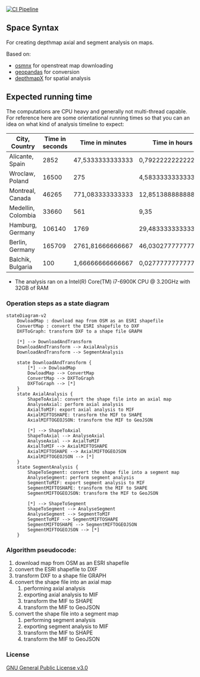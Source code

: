 [![CI Pipeline](https://github.com/digitalcityscience/space-syntax/actions/workflows/ci-pipeline.yml/badge.svg)](https://github.com/digitalcityscience/space-syntax/actions/workflows/ci-pipeline.yml)

## Space Syntax
For creating depthmap axial and segment analysis on maps.

Based on:
  - [osmnx](https://github.com/gboeing/osmnx) for openstreat map downloading
  - [geopandas](https://geopandas.org) for conversion
  - [depthmapX](https://www.ucl.ac.uk/bartlett/architecture/research/space-syntax/depthmapx) for spatial analysis

## Expected running time
The computations are CPU heavy and generally not multi-thread capable. 
For reference here are some orientational running times so that you can an idea on what kind of analysis timeline to expect:

|City, Country     |Time in seconds|Time in minutes |Time in hours     |Time in Days       |
|------------------|---------------|----------------|------------------|-------------------|
|Alicante, Spain   |2852           |47,5333333333333|0,792222222222222 |0,0330092592592593 |
|Wroclaw, Poland   |16500          |275             |4,58333333333333  |0,190972222222222  |
|Montreal, Canada  |46265          |771,083333333333|12,8513888888889  |0,535474537037038  |
|Medellin, Colombia|33660          |561             |9,35              |0,389583333333333  |
|Hamburg, Germany  |106140         |1769            |29,4833333333333  |1,22847222222222   |
|Berlin, Germany   |165709         |2761,81666666667|46,0302777777778  |1,91792824074074   |
|Balchik, Bulgaria |100            |1,66666666666667|0,0277777777777778|0,00115740740740741|


* The analysis ran on a Intel(R) Core(TM) i7-6900K CPU @ 3.20GHz with 32GB of RAM

### Operation steps as a state diagram
```mermaid
stateDiagram-v2
    DowloadMap : download map from OSM as an ESRI shapefile
    ConvertMap : convert the ESRI shapefile to DXF 
    DXFToGraph: transform DXF to a shape file GRAPH

    [*] --> DownloadAndTransform
    DownloadAndTransform --> AxialAnalysis
    DownloadAndTransform --> SegmentAnalysis

    state DownloadAndTransform {
        [*] --> DowloadMap
        DowloadMap --> ConvertMap
        ConvertMap --> DXFToGraph
        DXFToGraph --> [*]
    }
    state AxialAnalysis {
        ShapeToAxial: convert the shape file into an axial map
        AnalyseAxial: perform axial analysis
        AxialToMIF: export axial analysis to MIF
        AxialMIFTOSHAPE: transform the MIF to SHAPE
        AxialMIFTOGEOJSON: transform the MIF to GeoJSON
        
        [*] --> ShapeToAxial
        ShapeToAxial --> AnalyseAxial
        AnalyseAxial --> AxialToMIF
        AxialToMIF --> AxialMIFTOSHAPE
        AxialMIFTOSHAPE --> AxialMIFTOGEOJSON
        AxialMIFTOGEOJSON --> [*]
    }
    state SegmentAnalysis {
        ShapeToSegment: convert the shape file into a segment map
        AnalyseSegment: perform segment analysis
        SegmentToMIF: export segment analysis to MIF
        SegmentMIFTOSHAPE: transform the MIF to SHAPE
        SegmentMIFTOGEOJSON: transform the MIF to GeoJSON

        [*] --> ShapeToSegment
        ShapeToSegment --> AnalyseSegment
        AnalyseSegment --> SegmentToMIF
        SegmentToMIF --> SegmentMIFTOSHAPE
        SegmentMIFTOSHAPE --> SegmentMIFTOGEOJSON
        SegmentMIFTOGEOJSON --> [*]
    }

```

### Algorithm pseudocode:
1. download map from OSM as an ESRI shapefile
1. convert the ESRI shapefile to DXF
1. transform DXF to a shape file GRAPH
1. convert the shape file into an axial map
    1. performing axial analysis
    1. exporting axial analysis to MIF
    1. transform the MIF to SHAPE
    1. transform the MIF to GeoJSON
1. convert the shape file into a segment map
    1. performing segment analysis
    1. exporting segment analysis to MIF
    1. transform the MIF to SHAPE
    1. transform the MIF to GeoJSON


### License
[GNU General Public License v3.0](./LICENSE)
